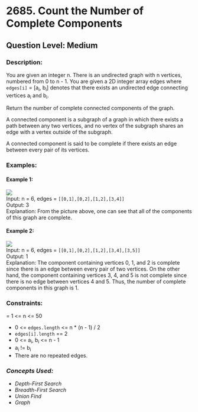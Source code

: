 # 2685. Count the Number of Complete Components
## Question Level: Medium
### Description:
You are given an integer n. There is an undirected graph with n vertices, numbered from 0 to n - 1. You are given a 2D integer array edges where `edges[i]` = [a<sub>i</sub>, b<sub>i</sub>] denotes that there exists an undirected edge connecting vertices a<sub>i</sub> and b<sub>i</sub>.

Return the number of complete connected components of the graph.

A connected component is a subgraph of a graph in which there exists a path between any two vertices, and no vertex of the subgraph shares an edge with a vertex outside of the subgraph.

A connected component is said to be complete if there exists an edge between every pair of its vertices.

### Examples:
#### Example 1:

<img src="https://assets.leetcode.com/uploads/2023/04/11/screenshot-from-2023-04-11-23-31-23.png"><br>
Input: n = 6, edges = `[[0,1],[0,2],[1,2],[3,4]]`  
Output: 3  
Explanation: From the picture above, one can see that all of the components of this graph are complete.  
#### Example 2:


<img src="https://assets.leetcode.com/uploads/2023/04/11/screenshot-from-2023-04-11-23-32-00.png"><br>
Input: n = 6, edges = `[[0,1],[0,2],[1,2],[3,4],[3,5]]`  
Output: 1  
Explanation: The component containing vertices 0, 1, and 2 is complete since there is an edge between every pair of two vertices. On the other hand, the component containing vertices 3, 4, and 5 is not complete since there is no edge between vertices 4 and 5. Thus, the number of complete components in this graph is 1.   

### Constraints:

= 1 <= n <= 50
- 0 <= `edges.length` <= n * (n - 1) / 2
- `edges[i].length` == 2
- 0 <= a<sub>i</sub>, b<sub>i</sub> <= n - 1
- a<sub>i</sub> != b<sub>i</sub>
- There are no repeated edges.

### <i>Concepts Used:
- Depth-First Search
- Breadth-First Search
- Union Find
- Graph </i>